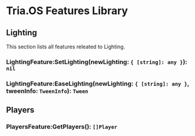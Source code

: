 # Tria.OS Features Library

## Lighting
This section lists all features releated to Lighting.

### LightingFeature:SetLighting(newLighting: `{ [string]: any }`): `nil`


### LightingFeature:EaseLighting(newLighting: `{ [string]: any }`, tweenInfo: `TweenInfo`): `Tween`

## Players

### PlayersFeature:GetPlayers(): `[]Player`

